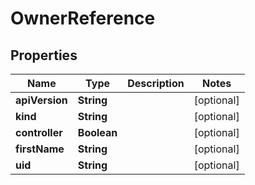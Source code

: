 
# OwnerReference

## Properties
Name | Type | Description | Notes
------------ | ------------- | ------------- | -------------
**apiVersion** | **String** |  |  [optional]
**kind** | **String** |  |  [optional]
**controller** | **Boolean** |  |  [optional]
**firstName** | **String** |  |  [optional]
**uid** | **String** |  |  [optional]



